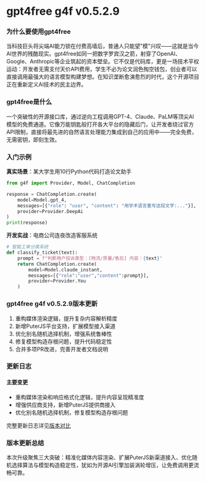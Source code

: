 # gpt4free g4f v0.5.2.9
### 为什么要使用gpt4free  
当科技巨头将尖端AI能力锁在付费高墙后，普通人只能望"模"兴叹——这就是当今AI世界的残酷现实。gpt4free如同一把数字罗宾汉之箭，射穿了OpenAI、Google、Anthropic等企业筑起的资本壁垒。它不仅是代码库，更是一场技术平权运动：开发者无需支付天价API费用，学生不必为论文润色掏空钱包，创业者可以直接调用最强大的语言模型构建梦想。在知识垄断愈演愈烈的时代，这个开源项目正在重新定义AI技术的民主边界。

### gpt4free是什么  
一个突破性的开源接口库，通过逆向工程调用GPT-4、Claude、PaLM等顶尖AI模型的免费通道。它像万能钥匙般打开各大平台的隐藏后门，让开发者绕过官方API限制，直接将最先进的自然语言处理能力集成到自己的应用中——完全免费，无需密钥，即刻生效。

### 入门示例  
**真实场景**：某大学生用10行Python代码打造论文助手  
```python
from g4f import Provider, Model, ChatCompletion

response = ChatCompletion.create(
    model=Model.gpt_4,
    messages=[{"role": "user", "content": "用学术语言重写这段文字:..."}],
    provider=Provider.DeepAi
)
print(response)
```
**开发实战**：电商公司连夜改造客服系统  
```python
# 智能工单分类系统
def classify_ticket(text):
    prompt = f"判断用户投诉类型：[物流/质量/售后] 内容：{text}"
    return ChatCompletion.create(
        model=Model.claude_instant,
        messages=[{"role":"user","content":prompt}],
        provider=Provider.You
    )
```

### gpt4free g4f v0.5.2.9版本更新  
1. 重构媒体渲染逻辑，提升复杂内容解析精度  
2. 新增PuterJS平台支持，扩展模型接入渠道  
3. 优化别名随机选择机制，增强系统鲁棒性  
4. 修复模型构造存根问题，提升代码稳定性  
5. 合并多项PR改进，完善开发者文档说明  

### 更新日志
#### 主要变更  
- 重构媒体渲染和响应格式化逻辑，提升内容呈现精准度  
- 增强供应商支持，新增PuterJS提供商接入  
- 优化别名随机选择机制，修复模型构造存根问题  

完整更新日志详见[版本对比](https://github.com/xtekky/gpt4free/compare/0.5.2.8...0.5.2.9)

### 版本更新总结  
本次升级聚焦三大突破：精准化媒体内容渲染、扩展PuterJS新渠道接入、优化随机选择算法与模型构造稳定性，犹如为开源AI引擎加装涡轮增压，让免费调用更流畅可靠。